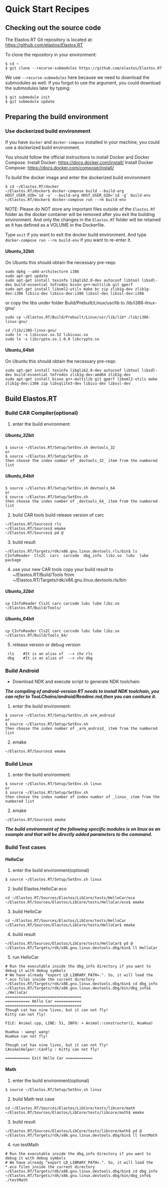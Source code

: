 # Quick Start Recipes

## Checking out the source code

The Elastos.RT Git repository is located
at: https://github.com/elastos/Elastos.RT

To clone the repository
in your environment:
```shell
$ cd ~
$ git clone --recurse-submodules https://github.com/elastos/Elastos.RT
```

We use `--recurse-submodules` here because we need to download the submodules as well.
If you forgot to use the argument, you could download the submodules later by typing:

```shell
$ git submodule init
$ git submodule update
```

## Preparing the build environment

### Use dockerized build environment

If you have `docker` and `docker-compose` installed in your machine, you could use a dockerized build environment.

You should follow the official instructions to install Docker and Docker Compose.
Install Docker: https://docs.docker.com/install/
Install Docker Compose: https://docs.docker.com/compose/install/

To build the docker image and enter the dockerized build environment:
```
$ cd ~/Elastos.RT/docker
~/Elastos.RT/docker$ docker-compose build --build-arg HOST_USER_UID=`id -u` --build-arg HOST_USER_GID=`id -g` build-env
~/Elastos.RT/docker$ docker-compose run --rm build-env
```
NOTE: Please do NOT store any important files outside of the `Elastos.RT` folder as the docker container will be removed after you exit the building environment. And only the changes in the `Elastos.RT` folder will be retained as it has defined as a VOLUME in the Dockerfile.

Type `exit` if you want to exit the docker build environment. And type `docker-compose run --rm build-env` if you want to re-enter it.

#### Ubuntu_32bit

On Ubuntu this should obtain the necessary pre-reqs:
```
sudo dpkg --add-architecture i386
sudo apt-get update
sudo apt-get install texinfo libglib2.0-dev autoconf libtool libsdl-dev build-essential tofrodos bison g++-multilib git gperf
sudo apt-get install libxml2-utils make bc zip zlib1g-dev zlib1g-dev:i386 libicu-dev libicu-dev:i386 libssl-dev libssl-dev:i386
```
or
copy the libs under folder Build/Prebuilt/Linux/usr/lib to /lib/i386-linux-gnu/
```
sudo cp ~/Elastos.RT/Build/Prebuilt/Linux/usr/lib/lib* /lib/i386-linux-gnu/

cd /lib/i386-linux-gnu/
sudo ln -s libicuuc.so.52 libicuuc.so
sudo ln -s libcrypto.so.1.0.0 libcrypto.so

```

#### Ubuntu_64bit

On Ubuntu this should obtain the necessary pre-reqs:
```
sudo apt-get install texinfo libglib2.0-dev autoconf libtool libsdl-dev build-essential tofrodos zlib1g-dev:amd64 zlib1g-dev
sudo apt-get install bison g++-multilib git gperf libxml2-utils make zlib1g-dev:i386 zip libsqlite3-dev libicu-dev libssl-dev
```

## Build Elastos.RT

### Build CAR Compiler(optional)

1. enter the build environment:

##### Ubuntu_32bit
```
$ source ~/Elastos.RT/Setup/SetEnv.sh devtools_32
or
$ source ~/Elastos.RT/Setup/SetEnv.sh
then choose the index number of _devtools_32_ item from the numbered list
```
##### Ubuntu_64bit
```
$ source ~/Elastos.RT/Setup/SetEnv.sh devtools_64
or
$ source ~/Elastos.RT/Setup/SetEnv.sh
then choose the index number of _devtools_64_ item from the numbered list
```

2. build CAR tools
build release version of carc
```
~/Elastos.RT/Sources$ rls
~/Elastos.RT/Sources$ emake
~/Elastos.RT/Sources$ pd @
```

3. build result
```
~/Elastos.RT/Targets/rdk/x86.gnu.linux.devtools.rls/bin$ ls
CInfoReader  Cls2C  carc  carcode  dbg_info  libz.so  lubc  lube  package
```

4. use your new CAR tools
copy your build result to ~/Elastos.RT/Build/Tools
from ~/Elastos.RT/Targets/rdk/x86.gnu.linux.devtools.rls/bin
##### Ubuntu_32bit
```
cp CInfoReader Cls2C carc carcode lubc lube libz.so ~/Elastos.RT/Build/Tools/
```
##### Ubuntu_64bit
```
cp CInfoReader Cls2C carc carcode lubc lube libz.so ~/Elastos.RT/Build/Tools_64/
```

5. release version or debug version
```
 rls    #It is an alias of  --> chv rls
 dbg    #It is an alias of  --> chv dbg
```
### Build Android

* Download NDK and execute script to generate NDK toolchain:

***The compiling of android-version RT needs to install NDK toolchain, you can refer to TooLChains/android/Readme.md,then you can  contiune it.***

1. enter the build environment:
```
$ source ~/Elastos.RT/Setup/SetEnv.sh arm_android
or
$ source ~/Elastos.RT/Setup/SetEnv.sh
then choose the index number of _arm_android_ item from the numbered list
```
2. emake
```
~/Elastos.RT/Sources$ emake
```
### Build Linux
1. enter the build environment:
```
$ source ~/Elastos.RT/Setup/SetEnv.sh linux
or
$ source ~/Elastos.RT/Setup/SetEnv.sh
then choose the index number of index number of _linux_ item from the numbered list
```
2. emake
```
~/Elastos.RT/Sources$ emake
```

***The build environment of the following specific modules is on linux as an example and that will be directly added parameters to the command.***


### Build Test cases

#### HelloCar

1. enter the build environment(optional)
```
$ source ~/Elastos.RT/Setup/SetEnv.sh linux
```

2. build Elastos.HelloCar.eco
```
cd ~/Elastos.RT/Sources/Elastos/LibCore/tests/HelloCar/eco
~/Elastos.RT/Sources/Elastos/LibCore/tests/HelloCar/eco$ emake
```

3. build HelloCar
```
cd ~/Elastos.RT/Sources/Elastos/LibCore/tests/HelloCar
~/Elastos.RT/Sources/Elastos/LibCore/tests/HelloCar$ emake
```

4. build result
```
~/Elastos.RT/Sources/Elastos/LibCore/tests/HelloCar$ pd @
~/Elastos.RT/Targets/rdk/x86.gnu.linux.devtools.dbg/bin$ ll HelloCar
```

5. run HelloCar
```
# Run the executable inside the dbg_info directory if you want to debug it with debug symbols
# We have already "export LD_LIBRARY_PATH=.". So, it will load the *.eco files inside the current directory
~/Elastos.RT/Targets/rdk/x86.gnu.linux.devtools.dbg/bin$ cd dbg_info
~/Elastos.RT/Targets/rdk/x86.gnu.linux.devtools.dbg/bin/dbg_info$ ./HelloCar
==================================
=========== Hello Car ============
==================================
Though cat has nine lives, but it can not fly!
Kitty can not fly!

FILE: Animal.cpp, LINE: 51, INFO: > Animal::constructor(2, HuaHua)

HuaHua : wang! wang!
HuaHua can not fly!

Though cat has nine lives, but it can not fly!
CAnimalHelper::CanFly : Kitty can not fly!

=========== Exit Hello Car ============
```

#### Math

1. enter the build environment(optional)
```
$ source ~/Elastos.RT/Setup/SetEnv.sh linux
```

2. build Math test case
```
cd ~/Elastos.RT/Sources/Elastos/LibCore/tests/libcore/math
~/Elastos.RT/Sources/Elastos/LibCore/tests/libcore/math$ emake
```

3. build result
```
~/Elastos.RT/Sources/Elastos/LibCore/tests/libcore/math$ pd @
~/Elastos.RT/Targets/rdk/x86.gnu.linux.devtools.dbg/bin$ ll testMath
```

4. run testMath
```
# Run the executable inside the dbg_info directory if you want to debug it with debug symbols
# We have already "export LD_LIBRARY_PATH=.". So, it will load the *.eco files inside the current directory
~/Elastos.RT/Targets/rdk/x86.gnu.linux.devtools.dbg/bin$ cd dbg_info
~/Elastos.RT/Targets/rdk/x86.gnu.linux.devtools.dbg/bin/dbg_info$ ./testMath
```
